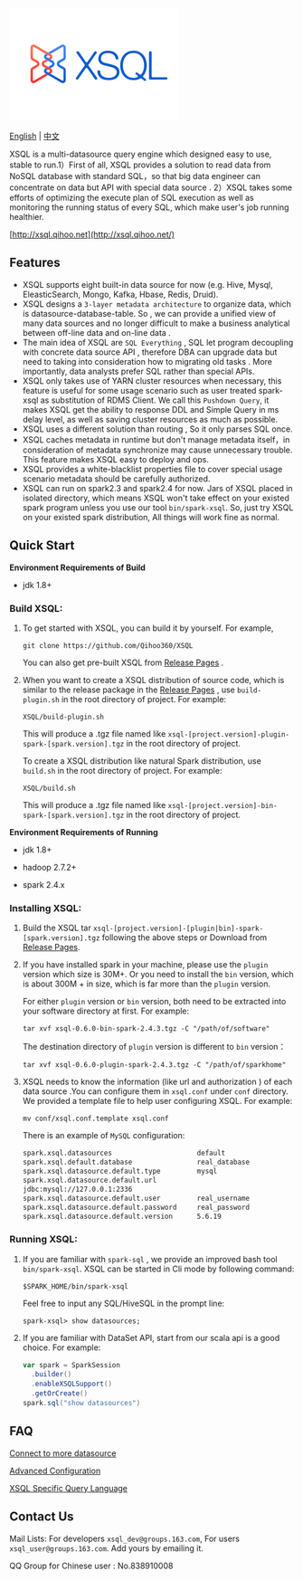 ![XSQL-logo](./sql/xsql/docs/docs/images/XSQL-300200.png)

[English](https://github.com/Qihoo360/XSQL/blob/master/README.md) | [中文](https://github.com/Qihoo360/XSQL/blob/master/README-CN.md)

XSQL is a multi-datasource query engine which designed easy to use, stable to run.1）First of all, XSQL provides a solution to read data from NoSQL database  with standard SQL，so that big data engineer can concentrate on data but API with special data source . 2）XSQL takes some efforts of optimizing the execute plan of SQL execution as well as monitoring the running status of every SQL, which make user's job running healthier.

[http://xsql.qihoo.net](http://xsql.qihoo.net/)

## Features

- XSQL supports eight built-in data source for now (e.g. Hive, Mysql, EleasticSearch, Mongo, Kafka, Hbase, Redis, Druid).
- XSQL designs a `3-layer metadata architecture` to organize data, which is datasource-database-table. So , we can provide a unified view of many data sources and no longer difficult to make a business analytical between off-line data and on-line data .
- The main idea of XSQL are `SQL Everything` , SQL let program decoupling with concrete data source API , therefore DBA can upgrade data but need to taking into consideration how to migrating old tasks . More importantly, data analysts prefer SQL rather than special APIs.
- XSQL only takes use of YARN cluster resources when necessary, this feature is useful for some usage scenario such as user treated spark-xsql as substitution of RDMS Client. We call this `Pushdown Query`, it makes XSQL get the ability to response DDL and Simple Query in ms delay level, as well as saving cluster resources as much as possible.
- XSQL uses a different solution than routing , So it only parses SQL once.
- XSQL caches metadata in runtime but don't manage metadata itself，in consideration of metadata synchronize may cause unnecessary trouble. This feature makes XSQL easy to deploy and ops.
- XSQL provides a white-blacklist properties file to cover special usage scenario metadata should be carefully authorized.
- XSQL can run on spark2.3 and spark2.4 for now. Jars of XSQL placed in isolated directory, which means XSQL won't take effect on your existed spark program unless you use our tool `bin/spark-xsql`. So, just try XSQL on your existed spark distribution, All things will work fine as normal.

## Quick Start

**Environment Requirements of Build**

- jdk 1.8+

### Build XSQL:

1. To get started with XSQL, you can build it by yourself. For example,

   ```
   git clone https://github.com/Qihoo360/XSQL
   ```

   You can also get pre-built XSQL from [Release Pages](https://github.com/shadowsocks/shadowsocks-android/releases) .

2. When you want to create a XSQL distribution of source code, which is similar to the release package in the [Release Pages](https://github.com/shadowsocks/shadowsocks-android/releases) , use `build-plugin.sh` in the root directory of project. For example:

   ```
   XSQL/build-plugin.sh
   ```

   This will produce a .tgz file named like `xsql-[project.version]-plugin-spark-[spark.version].tgz` in the root directory of project.

   To create a XSQL distribution like natural Spark distribution, use `build.sh` in the root directory of project. For example:

   ```
   XSQL/build.sh
   ```

   This will produce a .tgz file named like `xsql-[project.version]-bin-spark-[spark.version].tgz` in the root directory of project.

**Environment Requirements of Running**

- jdk 1.8+

- hadoop 2.7.2+

- spark 2.4.x

### Installing XSQL:

1. Build the XSQL tar  `xsql-[project.version]-[plugin|bin]-spark-[spark.version].tgz` following the above steps or Download from  [Release Pages](https://github.com/shadowsocks/shadowsocks-android/releases).

2. If you have installed spark in your machine, please use the `plugin` version which size is 30M+.  Or you need to install the `bin` version, which is about 300M + in size, which is far more than the `plugin` version.

   For either `plugin` version or `bin` version, both need to be extracted into your software directory at first. For example:

   ```shell
   tar xvf xsql-0.6.0-bin-spark-2.4.3.tgz -C "/path/of/software"
   ```

   The destination directory of `plugin` version is different to `bin` version：

   ```shell
   tar xvf xsql-0.6.0-plugin-spark-2.4.3.tgz -C "/path/of/sparkhome"
   ```

3. XSQL needs to know the information (like url and authorization ) of each data source .You can configure them in `xsql.conf` under `conf` directory. We provided a template file to help user configuring XSQL. For example:

   ```
   mv conf/xsql.conf.template xsql.conf
   ```
   There is an example of `MySQL` configuration:

   ```
   spark.xsql.datasources                     default
   spark.xsql.default.database                real_database
   spark.xsql.datasource.default.type         mysql
   spark.xsql.datasource.default.url          jdbc:mysql://127.0.0.1:2336
   spark.xsql.datasource.default.user         real_username
   spark.xsql.datasource.default.password     real_password
   spark.xsql.datasource.default.version      5.6.19
   ```

### Running XSQL:

1. If you are familiar with `spark-sql` , we provide an improved bash tool `bin/spark-xsql`. XSQL can be started in Cli mode by following command:

   ```shell
   $SPARK_HOME/bin/spark-xsql
   ```

   Feel free to input any SQL/HiveSQL in the prompt line:

   ```
   spark-xsql> show datasources;
   ```

2. If you are familiar with DataSet API, start from our scala api is a good choice. For example:

   ```scala
   var spark = SparkSession
     .builder()
     .enableXSQLSupport()
     .getOrCreate()
   spark.sql("show datasources")
   ```


## FAQ

[Connect to more datasource](http://xsql.qihoo.net/datasources/common/)

[Advanced Configuration](http://xsql.qihoo.net/tutorial/configuration/)

[XSQL Specific Query Language](http://xsql.qihoo.net/tutorial/syntax/)

## Contact Us

Mail Lists: For developers `xsql_dev@groups.163.com`, For users `xsql_user@groups.163.com`. Add yours by emailing it.

QQ Group for Chinese user : No.838910008
